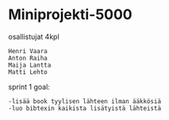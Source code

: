 # Miniprojekti-5000

osallistujat 4kpl

	Henri Vaara
	Anton Raiha
	Maija Lantta
	Matti Lehto


sprint 1 goal:

	-lisää book tyylisen lähteen ilman ääkkösiä
	-luo bibtexin kaikista lisätyistä lähteistä
